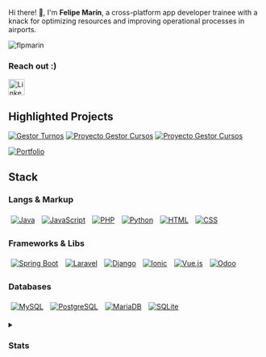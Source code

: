 <!-- Introduction Section -->
Hi there! 👋, I'm <strong>Felipe Marín</strong>, a cross-platform app developer trainee with a knack for optimizing resources and improving operational processes in airports.
</p>

<!-- Profile Views -->
<p align="left">
  <img src="https://komarev.com/ghpvc/?username=flpmarin&label=Profile%20views&color=0e75b6&style=flat" alt="flpmarin" />
</p>

<!-- Contact Section -->
### Reach out :) 
<p align="left"> 
  <a href="https://www.linkedin.com/in/fmarinb" target="_blank" rel="noreferrer">
    <picture> 
      <source media="(prefers-color-scheme: dark)" srcset="https://raw.githubusercontent.com/danielcranney/readme-generator/main/public/icons/socials/linkedin-dark.svg" /> 
      <source media="(prefers-color-scheme: light)" srcset="https://raw.githubusercontent.com/danielcranney/readme-generator/main/public/icons/socials/linkedin.svg" /> 
      <img src="https://raw.githubusercontent.com/danielcranney/readme-generator/main/public/icons/socials/linkedin.svg" width="32" height="32" alt="LinkedIn" />
    </picture> 
  </a>
</p>

<h2>Highlighted Projects</h2>

[![Gestor Turnos](https://svg.bookmark.style/api?url=https://github.com/flpmarin/turnos&mode=dark&style=horizontal)](https://github.com/flpmarin/turnos)
[![Proyecto Gestor Cursos](https://svg.bookmark.style/api?url=https://github.com/jaimemoralmillan/proyectoGestorCursos&mode=dark&style=horizontal)](https://github.com/jaimemoralmillan/proyectoGestorCursos)
[![Proyecto Gestor Cursos](https://svg.bookmark.style/api?url=https://github.com/flpmarin/springb_videogames_pr&mode=dark&style=horizontal)](https://github.com/flpmarin/springb_videogames_pr)


[![Portfolio](https://img.shields.io/badge/+-Portfolio-brightgreen?style=for-the-badge)](https://github.com/flpmarin/turnos)

<!-- Tech Stack Section -->
<h2 align="left"> Stack</h2>

<!-- Languages and Markup -->
<h3 align="left">Langs & Markup</h3>
<p align="left">
  <a href="https://www.oracle.com/java/"><img alt="Java" src="https://custom-icon-badges.demolab.com/badge/Java-007396.svg?logo=java&logoColor=white" style="margin: 5px;"></a>
  <a href="https://developer.mozilla.org/en-US/docs/Web/JavaScript"><img alt="JavaScript" src="https://img.shields.io/badge/JavaScript-F7DF1E.svg?logo=javascript&logoColor=black" style="margin: 5px;"></a>
  <a href="https://www.php.net/"><img alt="PHP" src="https://img.shields.io/badge/PHP-777BB4.svg?logo=php&logoColor=white" style="margin: 5px;"></a>
  <a href="https://www.python.org/"><img alt="Python" src="https://img.shields.io/badge/Python-14354C.svg?logo=python&logoColor=white" style="margin: 5px;"></a>
  <a href="https://developer.mozilla.org/en-US/docs/Web/HTML"><img alt="HTML" src="https://img.shields.io/badge/HTML-E34F26.svg?logo=html5&logoColor=white" style="margin: 5px;"></a>
  <a href="https://developer.mozilla.org/en-US/docs/Web/CSS"><img alt="CSS" src="https://img.shields.io/badge/CSS-1572B6.svg?logo=css3&logoColor=white" style="margin: 5px;"></a>
</p>

<!-- Frameworks and Libraries -->
<h3 align="left">Frameworks & Libs</h3>
<p align="left">
  <a href="https://spring.io/projects/spring-boot"><img alt="Spring Boot" src="https://img.shields.io/badge/Spring%20Boot-6DB33F.svg?logo=springboot&logoColor=white" style="margin: 5px;"></a>
  <a href="https://laravel.com/"><img alt="Laravel" src="https://img.shields.io/badge/Laravel-FF2D20.svg?logo=laravel&logoColor=white" style="margin: 5px;"></a>
  <a href="https://www.djangoproject.com/"><img alt="Django" src="https://img.shields.io/badge/Django-092E20.svg?logo=django&logoColor=white" style="margin: 5px;"></a>
  <a href="https://ionicframework.com/"><img alt="Ionic" src="https://img.shields.io/badge/Ionic-3880FF.svg?logo=ionic&logoColor=white" style="margin: 5px;"></a>
  <a href="https://vuejs.org/"><img alt="Vue.js" src="https://img.shields.io/badge/Vue.js-4FC08D.svg?logo=vue.js&logoColor=white" style="margin: 5px;"></a>
  <a href="https://www.odoo.com/" target="_blank"><img alt="Odoo" src="https://img.shields.io/badge/Odoo-343A40.svg?logo=odoo&logoColor=white" style="margin: 5px;"></a>
</p>

<!-- Databases -->
<h3 align="left">Databases</h3>
<p align="left">
  <a href="https://www.mysql.com/"><img alt="MySQL" src="https://img.shields.io/badge/MySQL-00f.svg?logo=mysql&logoColor=white" style="margin: 5px;"></a>
  <a href="https://www.postgresql.org/"><img alt="PostgreSQL" src="https://img.shields.io/badge/PostgreSQL-316192.svg?logo=postgresql&logoColor=white" style="margin: 5px;"></a>
  <a href="https://mariadb.org/"><img alt="MariaDB" src="https://img.shields.io/badge/MariaDB-003545.svg?logo=mariadb&logoColor=white" style="margin: 5px;"></a>
  <a href="https://www.sqlite.org/"><img alt="SQLite" src="https://img.shields.io/badge/SQLite-07405e.svg?logo=sqlite&logoColor=white" style="margin: 5px;"></a>
</p>





<!-- GitHub Stats Section -->
<details>
  <summary><h3> Stats</h3></summary>
  
  <p align="left">
    <img src="https://github-readme-stats.vercel.app/api?username=flpmarin&show_icons=true&hide=stars,issues&locale=en&count_private=true" alt="flpmarin's GitHub stats" style="width: 45%; margin-right: 4%;" />
    <img src="https://github-readme-stats.vercel.app/api/top-langs?username=flpmarin&show_icons=true&locale=en&layout=compact&langs_count=10" alt="Top Languages" style="width: 30%;" />
  </p>
</details>
